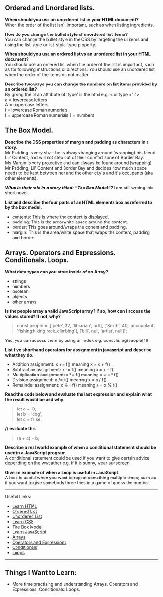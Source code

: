 
## Ordered and Unordered lists.

**When should you use an unordered list in your HTML document?**  
When the order of the list isn't important, such as when listing ingredients.

**How do you change the bullet style of unordered list items?**  
You can change the bullet style in the CSS by targeting the ul items and using the list-style or list-style-type property.  


**When should you use an ordered list vs an unordered list in your HTML document?**  
You should use an ordered list when the order of the list is important, such as for following instructions or directions. You should use an unordered list when the order of the items do not matter.

**Describe two ways you can change the numbers on list items provided by an ordered list?**  
By giving the ol an attribute of 'type' in the html e.g. < ol type ="i">  
a = lowercase letters  
A = uppercase letters  
i = lowercase Roman numerials  
I = uppercase Roman numerials
1 = numbers

## The Box Model.

**Describe the CSS properties of margin and padding as characters in a story.**  
Mr Padding is very shy - he is always hanging around (wrapping) his friend Lil' Content, and will not step out of their comfort zone of Border Bay.  
Ms Margin is very protective and can always be found around (wrapping) Mr Padding, Lil' Content and Border Bay and decides how much space needs to be kept between her and the other city's and it's occupants (aka other elements).

**_What is their role in a story titled: “The Box Model”?_**
I am still writing this short novel.

**List and describe the four parts of an HTML elements box as referred to by the box model.**  
- contents: This is where the content is displayed.
- padding: This is the area/white space around the content.
- border: This goes around/wraps the conent and padding.
- margin: This is the area/white space that wraps the content, padding and border. 


## Arrays. Operators and Expressions. Conditionals. Loops.

**What data types can you store inside of an Array?**  
- strings
- numbers
- boolean
- objects
- other arrays

**Is the people array a valid JavaScript array? If so, how can I access the values stored? If not, why?**  

 >const people = [['pete', 32, 'librarian', null], ['Smith', 40, 'accountant', 'fishing:hiking:rock_climbing'], ['bill', null, 'artist', null]];

Yes, you can access them by using an index e.g. console.log(people[1])

**List five shorthand operators for assignment in javascript and describe what they do.**  
- Addition assignment: x += f() meaning x = x + f()
- Subtraction assignment: x -= f() meaning x = x - f()
- Multiplication assignment: x *= f() meaning x = x * f() 
- Division assignment: x /= f() meaning x = x / f()
- Remainder assignment: x %= f() meaning x = x % f()

**Read the code below and evaluate the last expression and explain what the result would be and why.**  

 >let a = 10;  
 let b = 'dog';  
 let c = false;     


**// evaluate this**
 >(a + c) + b;


 
**Describe a real world example of when a conditional statement should be used in a JavaScript program.**  
A conditional statement could be used if you want to give certain advice depending on the wweather e.g. if it is sunny, wear sunscreen.


**Give an example of when a Loop is useful in JavaScript.**  
A loop is useful when you want to repeat something multiple times; such as if you want to give somebody three tries in a game of guess the number.

---

Useful Links:
- [Learn HTML](https://developer.mozilla.org/en-US/docs/Web/HTML)
- [Ordered List](https://developer.mozilla.org/en-US/docs/Web/HTML/Element/ol)
- [Unordered List](https://developer.mozilla.org/en-US/docs/Web/HTML/Element/ul)
- [Learn CSS](https://developer.mozilla.org/en-US/docs/Learn/CSS)
- [The Box Model](https://developer.mozilla.org/en-US/docs/Learn/CSS/Building_blocks/The_box_model)
- [Learn JavaScript](https://developer.mozilla.org/en-US/docs/Learn/JavaScript)
- [Arrays](https://developer.mozilla.org/en-US/docs/Learn/JavaScript/First_steps/Arrays)
- [Operators and Expressions](https://developer.mozilla.org/en-US/docs/Web/JavaScript/Guide/Expressions_and_Operators)
- [Conditionals](https://developer.mozilla.org/en-US/docs/Learn/JavaScript/Building_blocks/conditionals) 
- [Loops](https://developer.mozilla.org/en-US/docs/Learn/JavaScript/Building_blocks/Looping_code)

---

## Things I Want to Learn:
- More time practising and understanding Arrays. Operators and Expressions. Conditionals. Loops.